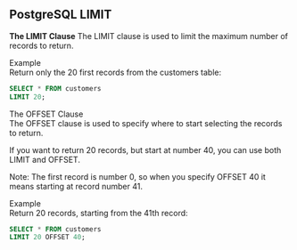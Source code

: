 
## PostgreSQL LIMIT  
**The LIMIT Clause** 
The LIMIT clause is used to limit the maximum number of records to return.  

Example  
Return only the 20 first records from the customers table:  

```sql
SELECT * FROM customers  
LIMIT 20;
```

The OFFSET Clause  
The OFFSET clause is used to specify where to start selecting the records to return.  

If you want to return 20 records, but start at number 40, you can use both LIMIT and OFFSET.  

Note: The first record is number 0, so when you specify OFFSET 40 it means starting at record number 41.  

Example  
Return 20 records, starting from the 41th record:  

```sql
SELECT * FROM customers  
LIMIT 20 OFFSET 40;
```

